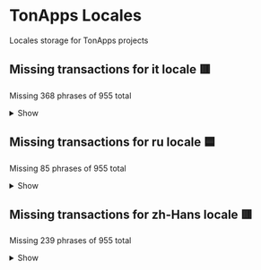 # TonApps Locales
Locales storage for TonApps projects

## Missing transactions for it locale 🟥
Missing 368 phrases of 955 total

<details>
  <summary>Show</summary>

- helloWorld
- auctionBidMessage
- contractDeployAction
- depositStakeAction
- electionsDepositStakeAction
- electionsRecoverStakeAction
- jettonBurnAction
- jettonMintAction
- jettonSwapAction
- jettonTransferAction
- nftPurchaseAction
- nftTransferAction
- poolImplementationDescription
- smartContractExecMessage
- subscriptionAction
- tonTransferAction
- withdrawStakeAction
- withdrawStakeRequestAction
- exchange_buy_title
- exchange_buy_subtitle
- exchange_neocrypto_subtitle
- exchange_neocrypto_description
- exchange_mercuryo_subtitle
- exchange_mercuryo_description
- exchange_changelly_description
- exchange_changelly_button
- exchange_transak_description
- exchange_transak_button
- exchange_dreamwalkers_subtitle
- exchange_dreamwalkers_description
- exchange_sell_title
- exchange_sell_subtitle
- exchange_mercuryo_sell_title
- exchange_mercuryo_sell_subtitle
- exchange_mercuryo_sell_description
- exchange_walletbot_subtitle
- exchange_walletbot_description
- exchange_open_btn
- exchange_continue_btn
- exchange_terms
- exchange_policy
- exchange_soon
- exchange_trading_title
- exchange_trading_subtitle
- exchange_okx_subtitle
- exchange_okx_description
- exchange_swap_title
- exchange_swap_subtitle
- exchange_uniswap_subtitle
- exchange_uniswap_description
- exchange_uniswap_disclaimer
- subscribe_how_to
- subscribe_how_to_step1_title
- subscribe_how_to_step1_caption
- subscribe_how_to_step1_btn
- subscribe_how_to_step2_title
- subscribe_how_to_step2_caption
- subscribe_how_to_step3_title
- subscribe_how_to_step3_caption
- subscribe_how_to_step4_title
- subscribe_how_to_step4_caption
- subscribe_how_to_step4_btn
- android_download_google_play
- android_download_apk
- ton_s_title
- ton_s_benefit_freedom_title
- ton_s_benefit_freedom_caption
- ton_s_benefit_control_title
- ton_s_benefit_control_caption
- ton_s_benefit_profit_title
- ton_s_benefit_profit_caption
- ton_s_subscriptions_title
- ton_s_subscribe_button
- open_ton_login_button
- deeplinking_disable_title
- deeplinking_disable_caption
- marketplace_getgems_description
- marketplace_disintar_description
- marketplace_tondiamonds_description
- tonconnect_page_title
- tonconnect_download_title
- tonconnect_download_caption
- tonconnect_download_apk_btn
- tonconnect_login_title
- tonconnect_login_caption
- tonconnect_login_btn
- confirm_action_page_title
- confirm_action_title
- confirm_action_caption
- confirm_action_btn_title
- apps_featured
- apps_exchanges
- apps_utils
- apps_defi
- appName
- appExtensionDescription
- actionTitle
- Activity
- Collectibles
- Edit_jettons
- Toncoin
- About_collection
- NFT_creation
- Manage
- Manage_wallets
- Localization
- settings_news_url_discuss
- Delete_all_accounts_and_logout
- Rename
- Wallet_name
- I_have_a_backup_copy_of_recovery_phrase
- Back_up_now
- Delete_wallet_data
- Delete_wallet_data_description
- enter_password
- Create_password
- Change_password
- Old_password
- Password
- ConfirmPassword
- MinPassword
- IncorrectCurrentPassword
- PasswordDoNotMatch
- PasswordChanged
- Unlock
- Lock_screen
- Name_your_wallet
- Name_your_wallet_description
- Ton_page_description
- Other_ways_to_buy_TON
- Other_ways_to_buy_TON_link
- Other_ways_to_sell_TON
- Change
- Enable_storing_config
- Copy_address
- App_version_copied
- Your_activity_will_be_shown_here
- Make_your_first_transaction
- Incorrect_phrase
- Remaining
- Max
- NFT_item_id
- NFT_collection_id
- choose_currency_currencies_UAH
- choose_currency_currencies_KZT
- choose_currency_currencies_TON
- Unexpected_QR_Code
- logout_on_unlock_one
- logout_on_unlock_many
- renew_nft
- renew_nft_in_progress
- renew_nft_renewed
- renew_nft_expiration_date
- expiration_date
- link_domain
- link_tme
- address_linked
- address_unlinked
- confirm_tx
- confirm_unlink
- wallet_address
- current_address
- linked_with
- add_dns_address
- replace
- dns_linked_with_another_address_warn
- tme_linked_with_another_address_warn
- reset_tron_cache
- transaction_call_date
- transaction_type_contract_call
- transaction_type_purchase
- transaction_type_mint
- transaction_type_burn
- transaction_type_deposit
- transaction_type_withdraw
- transaction_type_withdraw_request
- receive_ton
- receive_trc20
- receive_ton_description
- receive_trc20_description
- txActions_USDT_transfer
- Operation
- total_balance
- country
- auto
- paste
- dns_renew_toast_success
- dns_expiration_date
- dns_renew_until_btn
- dns_renew_in_progress_btn
- dns_renew_valid_caption.one
- dns_renew_valid_caption.other
- nft_unnamed_collection
- send_all_warning_title
- send_screen_steps.address.title
- send_screen_steps.amount.title
- send_screen_steps.amount.liquid_jetton_note
- send_screen_steps.comfirm.title
- send_screen_steps.comfirm.action
- send_screen_steps.comfirm.comment_description_encrypted
- send_screen_steps.comfirm.comment_encrypt
- send_screen_steps.comfirm.comment_decrypt
- confirm_sending_liquid_warn_title
- confirm_sending_liquid_warn_description
- wallet.swap_btn
- approval.show_all
- approval.verify_token
- approval.details_token
- approval.token_count.one
- approval.token_count.other
- approval.single_token
- approval.accept
- approval.decline
- approval.blacklisted_token
- approval.whitelisted_token
- approval.blacklisted_collection
- approval.whitelisted_collection
- approval.pending
- approval.declined
- approval.move_to_declined
- approval.move_to_accepted
- approval.accepted_at_token
- approval.accepted_at_collection
- approval.declined_at_token
- approval.declined_at_collection
- approval.details_collection
- approval.verify_collection
- approval.verify_description_token
- approval.verify_description_collection
- approval.accepted
- approval.approve_all
- approval.approve_token
- approval.approve_two_tokens
- approval.approve_many
- approval.approve_collection_one
- approval.approve_collection_many
- approval.approve_two_collections
- approval.manage_tokens
- approval.name
- approval.id_token
- approval.id_collection
- approval.token_copied
- transactions.nft_purchase
- transactions.subscription
- transactions.unsubscription
- transactions.smartcontract_exec
- transactions.unknown
- transactions.unknown_description
- transactions.swap
- transactions.wallet_initialized
- transactions.contract_deploy
- transactions.spam
- transactions.bid
- transactions.failed
- transactions.deposit
- transactions.withdraw
- transactions.withdrawal_request
- transactions.burned
- activityActionModal.time_on
- activityActionModal.received
- activityActionModal.sent
- activityActionModal.bid
- activityActionModal.purchase
- activityActionModal.swapped
- activityActionModal.call_contract
- activityActionModal.deposit
- activityActionModal.withdraw
- activityActionModal.withdrawal_request
- activityActionModal.burned
- transactionDetails.sender
- transactionDetails.sender_address
- transactionDetails.recipient
- transactionDetails.recipient_address
- transactionDetails.comment
- transactionDetails.transaction
- transactionDetails.spam
- transactionDetails.address
- transactionDetails.operation
- transactionDetails.payload
- transactionDetails.bid_collection_name
- transactionDetails.bid_name
- transactionDetails.subscription_product_label
- transactionDetails.subscription_merchant_label
- transactionDetails.unsubscription_title
- receiveModal.receive
- receiveModal.receive_ton
- receiveModal.copy
- browser.actions.mute
- exchange_modal.title
- exchange_modal.show_all
- exchange_modal.hide
- txActions.signRaw.insufficientFunds.stakingFee
- choose_currency.currencies.KZT
- choose_currency.currencies.BYN
- choose_currency.currencies.CAD
- choose_currency.currencies.IRR
- choose_currency.currencies.TRY
- choose_currency.currencies.THB
- choose_currency.currencies.VND
- choose_currency.currencies.BDT
- choose_currency.currencies.NGN
- choose_currency.currencies.BRL
- choose_currency.currencies.ILS
- choose_currency.currencies.GEL
- transfer_deeplink_nft_address_error
- decryption_error
- staking.confirm_deposit
- staking.send_staked_ton
- staking.staked_ton
- staking.title_large
- staking.desc_large
- staking.learn_more
- staking.highest_apy
- staking.widget_title
- staking.estimated_profit
- staking.active
- staking.other
- staking.message.readyWithdraw
- staking.message.pendingWithdraw
- staking.message.pendingDeposit
- staking.warning.beta_desc
- staking.details.links_title
- staking.details.socials.twitter
- staking.details.socials.telegram
- staking.details.note
- staking.details.pendingWithdrawDesc
- staking.details.next_cycle.reward_title
- staking.details.next_cycle.desc_liquid
- staking.details.next_cycle.in
- staking.details.apy.highest_tag
- staking.details.liquidity_token.label
- staking.details.liquidity_token.value
- staking.withdrawal_fee_warning.title
- staking.withdrawal_fee_warning.message
- staking.withdrawal_fee_warning.continue
- staking.not_exists
- update.title
- update.version
- update.description
- update.mb
- update.download
- update.downloading
- update.remindLater
- update.tap
- update.retry
- notifications.notifications
- notifications.from_connected
- notifications.mute_notifications
- notifications.disconnect_app
- notifications.report
- notifications.muted
- notifications.disconnected_app
- notifications.earlier
- notifications.apps
- notifications.apps_description
- notifications.allow_notifications
- notifications.placeholder.title
- notifications.placeholder.description
- notifications.alert.title
- notifications.alert.description
- notifications.alert.open
- notifications.alert.cancel
- choose_country.title
- programmable_nfts.alert.title
- programmable_nfts.alert.description
- programmable_nfts.alert.open
- programmable_nfts.alert.cancel
- exchange.not_exists

</details>

## Missing transactions for ru locale 🟦
Missing 85 phrases of 955 total

<details>
  <summary>Show</summary>

- exchange_buy_title
- exchange_buy_subtitle
- exchange_neocrypto_subtitle
- exchange_neocrypto_description
- exchange_mercuryo_subtitle
- exchange_mercuryo_description
- exchange_changelly_description
- exchange_changelly_button
- exchange_transak_description
- exchange_transak_button
- exchange_dreamwalkers_subtitle
- exchange_dreamwalkers_description
- exchange_sell_title
- exchange_sell_subtitle
- exchange_mercuryo_sell_title
- exchange_mercuryo_sell_subtitle
- exchange_mercuryo_sell_description
- exchange_walletbot_subtitle
- exchange_walletbot_description
- exchange_open_btn
- exchange_continue_btn
- exchange_terms
- exchange_policy
- exchange_soon
- exchange_trading_title
- exchange_trading_subtitle
- exchange_okx_subtitle
- exchange_okx_description
- exchange_swap_title
- exchange_swap_subtitle
- exchange_uniswap_subtitle
- exchange_uniswap_description
- exchange_uniswap_disclaimer
- subscribe_how_to
- subscribe_how_to_step1_title
- subscribe_how_to_step1_caption
- subscribe_how_to_step1_btn
- subscribe_how_to_step2_title
- subscribe_how_to_step2_caption
- subscribe_how_to_step3_title
- subscribe_how_to_step3_caption
- subscribe_how_to_step4_title
- subscribe_how_to_step4_caption
- subscribe_how_to_step4_btn
- android_download_google_play
- android_download_apk
- ton_s_title
- ton_s_benefit_freedom_title
- ton_s_benefit_freedom_caption
- ton_s_benefit_control_title
- ton_s_benefit_control_caption
- ton_s_benefit_profit_title
- ton_s_benefit_profit_caption
- ton_s_subscriptions_title
- ton_s_subscribe_button
- open_ton_login_button
- deeplinking_disable_title
- deeplinking_disable_caption
- marketplace_getgems_description
- marketplace_disintar_description
- marketplace_tondiamonds_description
- tonconnect_page_title
- tonconnect_download_title
- tonconnect_download_caption
- tonconnect_download_apk_btn
- tonconnect_login_title
- tonconnect_login_caption
- tonconnect_login_btn
- confirm_action_page_title
- confirm_action_title
- confirm_action_caption
- confirm_action_btn_title
- apps_featured
- apps_exchanges
- apps_utils
- apps_defi
- jettons_show_jettons
- send_comment_label
- approval.approve_many
- txActions.signRaw.insufficientFunds.stakingFee
- staking.estimated_profit
- staking.message.readyWithdraw
- staking.message.pendingWithdraw
- staking.message.pendingDeposit
- staking.details.frequency.value

</details>

## Missing transactions for zh-Hans locale 🟥
Missing 239 phrases of 955 total

<details>
  <summary>Show</summary>

- helloWorld
- auctionBidMessage
- contractDeployAction
- depositStakeAction
- electionsDepositStakeAction
- electionsRecoverStakeAction
- jettonBurnAction
- jettonMintAction
- jettonSwapAction
- jettonTransferAction
- nftPurchaseAction
- nftTransferAction
- poolImplementationDescription
- smartContractExecMessage
- subscriptionAction
- tonTransferAction
- withdrawStakeAction
- withdrawStakeRequestAction
- exchange_buy_title
- exchange_buy_subtitle
- exchange_neocrypto_subtitle
- exchange_neocrypto_description
- exchange_mercuryo_subtitle
- exchange_mercuryo_description
- exchange_changelly_description
- exchange_changelly_button
- exchange_transak_description
- exchange_transak_button
- exchange_dreamwalkers_subtitle
- exchange_dreamwalkers_description
- exchange_sell_title
- exchange_sell_subtitle
- exchange_mercuryo_sell_title
- exchange_mercuryo_sell_subtitle
- exchange_mercuryo_sell_description
- exchange_walletbot_subtitle
- exchange_walletbot_description
- exchange_open_btn
- exchange_continue_btn
- exchange_terms
- exchange_policy
- exchange_soon
- exchange_trading_title
- exchange_trading_subtitle
- exchange_okx_subtitle
- exchange_okx_description
- exchange_swap_title
- exchange_swap_subtitle
- exchange_uniswap_subtitle
- exchange_uniswap_description
- exchange_uniswap_disclaimer
- subscribe_how_to
- subscribe_how_to_step1_title
- subscribe_how_to_step1_caption
- subscribe_how_to_step1_btn
- subscribe_how_to_step2_title
- subscribe_how_to_step2_caption
- subscribe_how_to_step3_title
- subscribe_how_to_step3_caption
- subscribe_how_to_step4_title
- subscribe_how_to_step4_caption
- subscribe_how_to_step4_btn
- android_download_google_play
- android_download_apk
- ton_s_title
- ton_s_benefit_freedom_title
- ton_s_benefit_freedom_caption
- ton_s_benefit_control_title
- ton_s_benefit_control_caption
- ton_s_benefit_profit_title
- ton_s_benefit_profit_caption
- ton_s_subscriptions_title
- ton_s_subscribe_button
- open_ton_login_button
- deeplinking_disable_title
- deeplinking_disable_caption
- marketplace_getgems_description
- marketplace_disintar_description
- marketplace_tondiamonds_description
- tonconnect_page_title
- tonconnect_download_title
- tonconnect_download_caption
- tonconnect_download_apk_btn
- tonconnect_login_title
- tonconnect_login_caption
- tonconnect_login_btn
- confirm_action_page_title
- confirm_action_title
- confirm_action_caption
- confirm_action_btn_title
- apps_featured
- apps_exchanges
- apps_utils
- apps_defi
- appName
- appExtensionDescription
- actionTitle
- Activity
- Collectibles
- Edit_jettons
- Toncoin
- About_collection
- NFT_creation
- Manage
- Manage_wallets
- Localization
- settings_news_url_discuss
- Delete_all_accounts_and_logout
- Rename
- Wallet_name
- I_have_a_backup_copy_of_recovery_phrase
- Back_up_now
- Delete_wallet_data
- Delete_wallet_data_description
- enter_password
- Create_password
- Change_password
- Old_password
- Password
- ConfirmPassword
- MinPassword
- IncorrectCurrentPassword
- PasswordDoNotMatch
- PasswordChanged
- Unlock
- Lock_screen
- Name_your_wallet
- Name_your_wallet_description
- Ton_page_description
- Other_ways_to_buy_TON
- Other_ways_to_buy_TON_link
- Other_ways_to_sell_TON
- Change
- Enable_storing_config
- Copy_address
- App_version_copied
- Your_activity_will_be_shown_here
- Make_your_first_transaction
- Incorrect_phrase
- Remaining
- Max
- NFT_item_id
- NFT_collection_id
- choose_currency_currencies_UAH
- choose_currency_currencies_KZT
- choose_currency_currencies_TON
- Unexpected_QR_Code
- logout_on_unlock_one
- logout_on_unlock_many
- renew_nft
- renew_nft_in_progress
- renew_nft_renewed
- renew_nft_expiration_date
- expiration_date
- link_domain
- link_tme
- address_linked
- address_unlinked
- confirm_tx
- confirm_unlink
- wallet_address
- current_address
- linked_with
- add_dns_address
- replace
- dns_linked_with_another_address_warn
- tme_linked_with_another_address_warn
- reset_tron_cache
- transaction_call_date
- transaction_type_contract_call
- transaction_type_purchase
- transaction_type_mint
- transaction_type_burn
- transaction_type_deposit
- transaction_type_withdraw
- transaction_type_withdraw_request
- receive_ton
- receive_trc20
- receive_ton_description
- receive_trc20_description
- txActions_USDT_transfer
- Operation
- total_balance
- country
- auto
- send_screen_steps.amount.liquid_jetton_note
- confirm_sending_liquid_warn_title
- confirm_sending_liquid_warn_description
- transactions.deposit
- transactions.withdraw
- transactions.withdrawal_request
- transactions.burned
- activityActionModal.time_on
- activityActionModal.received
- activityActionModal.sent
- activityActionModal.bid
- activityActionModal.purchase
- activityActionModal.swapped
- activityActionModal.call_contract
- activityActionModal.deposit
- activityActionModal.withdraw
- activityActionModal.withdrawal_request
- activityActionModal.burned
- transactionDetails.subscription_product_label
- transactionDetails.subscription_merchant_label
- transactionDetails.unsubscription_title
- receiveModal.receive
- receiveModal.receive_ton
- receiveModal.copy
- txActions.signRaw.insufficientFunds.stakingFee
- staking.confirm_deposit
- staking.send_staked_ton
- staking.staked_ton
- staking.title_large
- staking.desc_large
- staking.learn_more
- staking.highest_apy
- staking.widget_title
- staking.estimated_profit
- staking.message.readyWithdraw
- staking.message.pendingWithdraw
- staking.message.pendingDeposit
- staking.warning.beta_desc
- staking.details.links_title
- staking.details.socials.twitter
- staking.details.socials.telegram
- staking.details.note
- staking.details.pendingWithdrawDesc
- staking.details.next_cycle.reward_title
- staking.details.next_cycle.in
- staking.details.apy.highest_tag
- staking.details.liquidity_token.label
- staking.details.liquidity_token.value
- staking.not_exists
- programmable_nfts.alert.title
- programmable_nfts.alert.description
- programmable_nfts.alert.open
- programmable_nfts.alert.cancel
- exchange.not_exists

</details>